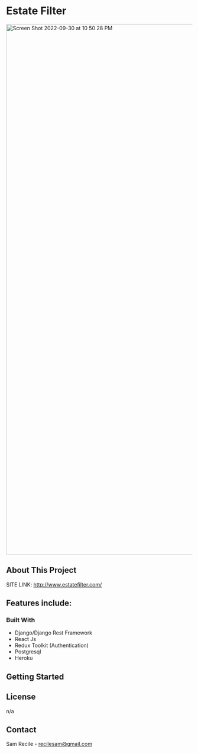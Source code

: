 # Estate Filter
<img width="1433" alt="Screen Shot 2022-09-30 at 10 50 28 PM" src="https://user-images.githubusercontent.com/41307771/194508424-bda8ff23-0b4e-4504-945d-21dd469f3505.png">


## About This Project
SITE LINK: http://www.estatefilter.com/
 

Features include:
- 

### Built With
-	Django/Django Rest Framework
- React Js
- Redux Toolkit (Authentication)
- Postgresql
- Heroku

## Getting Started


## License
n/a

## Contact
Sam Recile - recilesam@gmail.com

